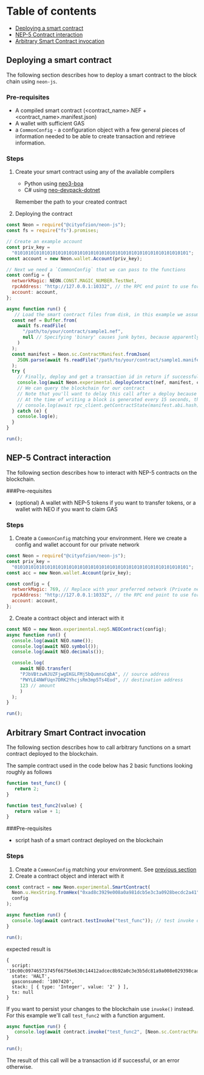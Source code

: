 # Table of contents
* [Deploying a smart contract](#1)
* [NEP-5 Contract interaction](#2)
* [Arbitrary Smart Contract invocation](#3)

## <a name="1">Deploying a smart contract
The following section describes how to deploy a smart contract to the block chain using `neon-js`.

### Pre-requisites
* A compiled smart contract (<contract_name>.NEF + <contract_name>.manifest.json)
* A wallet with sufficient GAS
* a `CommonConfig` - a configuration object with a few general pieces of information needed to be able to create transaction and retrieve information.

### Steps
1. Create your smart contract using any of the available compilers
   * Python using [neo3-boa](https://github.com/CityOfZion/neo3-boa)
   * C# using [neo-devpack-dotnet](https://docs.neo.org/v3/docs/en-us/sc/gettingstarted/develop.html)

   Remember the path to your created contract

2. Deploying the contract
```javascript
const Neon = require("@cityofzion/neon-js");
const fs = require("fs").promises;

// Create an example account
const priv_key =
  "0101010101010101010101010101010101010101010101010101010101010101";
const account = new Neon.wallet.Account(priv_key);

// Next we need a `CommonConfig` that we can pass to the functions
const config = {
  networkMagic: NEON.CONST.MAGIC_NUMBER.TestNet,
  rpcAddress: "http://127.0.0.1:10332", // the RPC end point to use for retrieving information and sending the transaction to the network
  account: account,
};

async function run() {
   // Load the smart contract files from disk, in this example we assume the contract is named "sample1"
  const nef = Buffer.from(
    await fs.readFile(
      "/path/to/your/contract/sample1.nef",
      null // Specifying 'binary' causes junk bytes, because apparently it is an alias for 'latin1' *crazy*
    )
  );
  const manifest = Neon.sc.ContractManifest.fromJson(
    JSON.parse(await fs.readFile("/path/to/your/contract/sample1.manifest.json"))
  );
  try {
    // Finally, deploy and get a transaction id in return if successful
    console.log(await Neon.experimental.deployContract(nef, manifest, config));
    // We can query the blockchain for our contract
    // Note that you'll want to delay this call after a deploy because the deploy transaction will first have to be processed.
    // At the time of writing a block is generated every 15 seconds, thus the following call might will fail until it is processed.
    // console.log(await rpc_client.getContractState(manifest.abi.hash));
  } catch (e) {
    console.log(e);
  }
}

run();
```

## <a name="2">NEP-5 Contract interaction
The following section describes how to interact with NEP-5 contracts on the blockchain.

###Pre-requisites
* (optional) A wallet with NEP-5 tokens if you want to transfer tokens, or a wallet with NEO if you want to claim GAS

### Steps
1. <a name="createconfig"></a> Create a `CommonConfig` matching your environment. Here we create a config and wallet account for our private network
```javascript
const Neon = require("@cityofzion/neon-js");
const priv_key =
  "0101010101010101010101010101010101010101010101010101010101010101";
const acc = new Neon.wallet.Account(priv_key);

const config = {
  networkMagic: 769, // Replace with your preferred network (Private network number, MainNet, TestNet)
  rpcAddress: "http://127.0.0.1:10332", // the RPC end point to use for retrieving information and sending the transaction to the network
  account: account,
};
```
2. Create a contract object and interact with it
```javascript
const NEO = new Neon.experimental.nep5.NEOContract(config);
async function run() {
  console.log(await NEO.name());
  console.log(await NEO.symbol());
  console.log(await NEO.decimals());

  console.log(
     await NEO.transfer(
     "PJbVBtzwNJUZFjwgEKGLFMj5bQumnsCqbA", // source address
     "PWYLE4NWFUqn7DRK2YhcjsRm3mp5Ts4Eod", // destination address
     123 // amount
     )
  );
}

run();
```


## <a name="3">Arbitrary Smart Contract invocation
The following section describes how to call arbitrary functions on a smart contract deployed to the blockchain.

The sample contract used in the code below has 2 basic functions looking roughly as follows
```javascript
function test_func() {
   return 2;
}

function test_func2(value) {
   return value + 1;
}
```

###Pre-requisites
* script hash of a smart contract deployed on the blockchain

### Steps
1. Create a `CommonConfig` matching your environment. See [previous section](#createconfig)
2. Create a contract object and interact with it
```javascript
const contract = new Neon.experimental.SmartContract(
  Neon.u.HexString.fromHex("0xad8c3929e008a0a981dcb5e3c3a0928becdc2a41"),
  config
);

async function run() {
  console.log(await contract.testInvoke("test_func")); // test invoke does not persist to the blockchain
}

run();
```
expected result is
```
{
  script: '10c00c09746573745f66756e630c14412adcec8b92a0c3e3b5dc81a9a008e029398cad41627d5b52',
  state: 'HALT',
  gasconsumed: '1007420',
  stack: [ { type: 'Integer', value: '2' } ],
  tx: null
}
```

If you want to persist your changes to the blockchain use `invoke()` instead. For this example we'll call `test_func2` with a function argument.

```javascript
async function run() {
   console.log(await contract.invoke("test_func2", [Neon.sc.ContractParam.integer(2)]));
}

run();
```
The result of this call will be a transaction id if successful, or an error otherwise.
